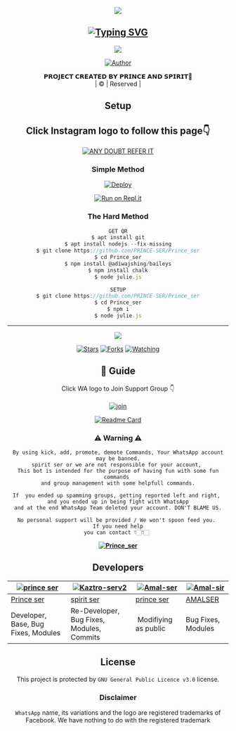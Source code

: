 <div align="center">
  <p align="center">
<img src=https://i.imgur.com/aqg9Zky.png>
</p>

## [![Typing SVG](https://readme-typing-svg.herokuapp.com?font=Rockstar-ExtraBold&color=F33A6A&lines=𝙒𝙀𝙇𝘾𝙊𝙈𝙀+𝙏𝙊+𝗣𝗥𝗜𝗡𝗖𝗘+𝗦𝗘𝗥+𝙒𝘼+𝘽𝙊𝙏+𝙍𝙀𝙋𝙊.;𝘾𝙍𝙀𝘼𝙏𝙀𝘿+𝘽𝙔+𝗣𝗥𝗜𝗡𝗖𝗘+𝗔𝗡𝗗+𝗦𝗣𝗜𝗥𝗜𝗧;𝙏𝙃𝙄𝙎+𝙄𝙎+𝘼+𝘽𝙂𝙈+𝙎𝙏𝙄𝘾𝙆𝙀𝙍+𝘽𝙊𝙏;𝙒𝙄𝙏𝙃+𝙈𝙊𝙍𝙀+𝙁𝙀𝘼𝙏𝙐𝙍𝙀𝙎;𝙏𝙃𝘼𝙉𝙆𝙎+𝙁𝙊𝙍+𝙑𝙄𝙎𝙄𝙏𝙄𝙉𝙂+𝙊𝙐𝙍+𝙂𝙄𝙏)](https://git.io/typing-svg)

 </a>
</p>

<div align="center">
  <p align="center">
<img src=https://i.imgur.com/pjKI7O7.jpeg>
</p>


  <p align="center">
<a href="https://github.com/PRINCE-SER"><img title="Author" src="https://img.shields.io/badge/Author-prince And spirit-cyberchekuthan/Amalser_v2?color=blue&style=for-the-badge&logo=whatsapp"></a>
</p>
</div>
<p align="center">
𝗣𝗥𝗢𝗝𝗘𝗖𝗧 𝗖𝗥𝗘𝗔𝗧𝗘𝗗 𝗕𝗬 𝗣𝗥𝗜𝗡𝗖𝗘 𝗔𝗡𝗗 𝗦𝗣𝗜𝗥𝗜𝗧💞
    <br>
       | © |
        Reserved |
    <br> 
</p>

## Setup
<div align="center"> 


## Click Instagram logo to follow this page👇

 [![ANY DOUBT REFER IT](https://i.imgur.com/cOevAnk.png)](https://www.instagram.com/muzzu_on_insta/)

  ### Simple Method
  
[![Deploy](https://www.herokucdn.com/deploy/button.svg)](https://heroku.com/deploy?template=https://github.com/PRINCE-SER/Prince_ser.git)

  
[![Run on Repl.it](https://repl.it/badge/github/quiec/whatsAlfa)](https://replit.com/@SarandevSER/prince-ser-QR)
  
### The Hard Method
```js
GET QR
$ apt install git
$ apt install nodejs --fix-missing
$ git clone https://github.com/PRINCE-SER/Prince_ser
$ cd Prince_ser
$ npm install @adiwajshing/baileys
$ npm install chalk
$ node julie.js
```
      
```js
SETUP
$ git clone https://github.com/PRINCE-SER/Prince_ser
$ cd Prince_ser
$ npm i
$ node julie.js
```

----

  <p align="center">
  <a href="https://github.com/PRINCE-SER/Prince_ser">
    
<a href="https://github.com/PRINCE-SER/followers">
<img src="https://img.shields.io/github/repo-size/cyberchekuthan/Kaztroserv1_v2?color=green&label=Repo%20total%20size&style=plastic">
<p align="center">
<a href="https://github.com/PRINCE-SER/followers"
<img title="Followers" src="https://img.shields.io/github/followers/PRINCE-SER?color=blue&style=flat-square"></a>
<a href="https://github.com/PRINCE-SER/Prince_ser/stargazers/"><img title="Stars" src="https://img.shields.io/github/stars/PRINCE-SER/Prince_ser?color=blue&style=flat-square"></a>
<a href="https://github.com/PRINCE-SER/Prince_ser/network/members"><img title="Forks" src="https://img.shields.io/github/forks/PRINCE-SER/Prince_ser?color=blue&style=flat-square"></a>
<a href="https://github.com/PRINCE-SER/Prince_ser/watchers"><img title="Watching" src="https://img.shields.io/github/watchers/PRINCE-SER/Prince_ser?label=Watchers&color=blue&style=flat-square"></a>
</p>

## 📢 Guide
Click WA logo to Join Support Group 👇
    <br>
<br>
  [![join](https://i.imgur.com/21zMdKL.png)](https://chat.whatsapp.com/FH8pCHTfpCMFkHbWVGVaLv)
  <div align="center">
       
  [![Readme Card](https://github-readme-stats.vercel.app/api/pin/?username=PRINCE-SER&repo=Prince_ser&theme=nightowl)](https://github.com/PRINCE-SER/Prince_ser)
  </div>
    
### ⚠ Warning ⚠

```
By using kick, add, promote, demote Commands, Your WhatsApp account may be banned.
spirit ser or we are not responsible for your account, 
This bot is intended for the purpose of having fun with some fun commands 
and group management with some helpfull commands.

If  you ended up spamming groups, getting reported left and right, 
and you ended up in being fight with WhatsApp
and at the end WhatsApp Team deleted your account. DON'T BLAME US.

No personal support will be provided / We won't spoon feed you. 
If you need help
you can contact 👇🏻👇🏻 
```
**[![Prince_ser](https://i.imgur.com/8c02mRI.png)](http://wa.me/918590565968?text=_Hi%20Prince%20ser💖✨_)**

## Developers
  <div align="center">
    
  [![prince ser](https://github.com/PRINCE-SER.png?size=100)](https://github.com/SPlRlT-YT) | [![Kaztro-serv2](https://github.com/SPlRlT-YT.png?size=100)](https://github.com/PRINCE-SER) |  [![Amal-ser](https://github.com/PRINCE-SER.png?size=100)](https://github.com/PRINCE-SER) | [![Amal-sir](https://github.com/Amal-ser.png?size=1000)](https://github.com/Amal-ser) 
----|----|----|----
[Prince ser](https://github.com/PRINCE-SER) | [spirit ser](https://github.com/SPlRlT-YT) | [prince ser](https://github.com/PRINCE-SER) | [AMALSER](https://github.com/Amal-ser) 
Developer, Base, Bug Fixes, Modules| Re-Developer, Bug Fixes, Modules, Commits |  Modifiying  as   public | Bug Fixes, Modules 
  </div>
    

    


## License
This project is protected by `GNU General Public Licence v3.0` license.

### Disclaimer
`WhatsApp` name, its variations and the logo are registered trademarks of Facebook. We have nothing to do with the registered trademark

